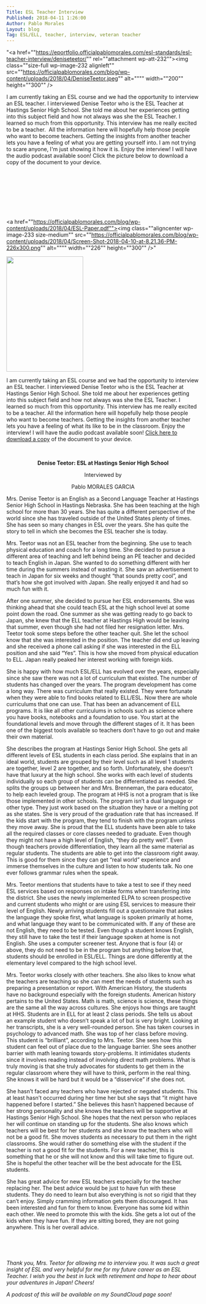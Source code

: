 ```yaml
---
Title: ESL Teacher Interview
Published: 2018-04-11 1:26:00
Author: Pablo Morales
Layout: blog
Tag: ESL/ELL, teacher, interview, veteran teacher
---
```

"<a href=""https://eportfolio.officialpablomorales.com/esl-standards/esl-teacher-interview/deniseteetor/"" rel=""attachment wp-att-232""><img class=""size-full wp-image-232 alignleft"" src=""https://officialpablomorales.com/blog/wp-content/uploads/2018/04/DeniseTeetor.jpeg"" alt="""" width=""200"" height=""300"" /></a>

I am currently taking an ESL course and we had the opportunity to interview an ESL teacher. I interviewed Denise Teetor who is the ESL Teacher at Hastings Senior High School. She told me about her experiences getting into this subject field and how not always was she the ESL Teacher. I learned so much from this opportunity. This interview has me really excited to be a teacher.  All the information here will hopefully help those people who want to become teachers. Getting the insights from another teacher lets you have a feeling of what you are getting yourself into. I am not trying to scare anyone, I'm just showing it how it is. Enjoy the interview! I will have the audio podcast available soon! Click the picture below to download a copy of the document to your device.

&nbsp;

&nbsp;

&nbsp;

&nbsp;

<a href=""https://officialpablomorales.com/blog/wp-content/uploads/2018/04/ESL-Paper.pdf""><img class=""aligncenter wp-image-233 size-medium"" src=""https://officialpablomorales.com/blog/wp-content/uploads/2018/04/Screen-Shot-2018-04-10-at-8.21.36-PM-226x300.png"" alt="""" width=""226"" height=""300"" /></a>"

<a href="https://eportfolio.officialpablomorales.com/esl-standards/esl-teacher-interview/deniseteetor/" rel="attachment wp-att-232"><img class="size-full wp-image-232 alignleft" src="https://officialpablomorales.com/blog/wp-content/uploads/2018/04/DeniseTeetor.jpeg" alt="" width="200" height="300" /></a>

I am currently taking an ESL course and we had the opportunity to interview an ESL teacher. I interviewed Denise Teetor who is the ESL Teacher at Hastings Senior High School. She told me about her experiences getting into this subject field and how not always was she the ESL Teacher. I learned so much from this opportunity. This interview has me really excited to be a teacher.  All the information here will hopefully help those people who want to become teachers. Getting the insights from another teacher lets you have a feeling of what its like to be in the classroom. Enjoy the interview! I will have the audio podcast available soon! <a href="https://officialpablomorales.com/blog/wp-content/uploads/2018/04/ESL-Paper.docx">Click here to  download a copy</a> of the document to your device.

&nbsp;
<p style="text-align: center;"><strong>Denise Teetor: ESL at Hastings Senior High School</strong></p>
<p style="text-align: center;">Interviewed by</p>
<p style="text-align: center;">Pablo MORALES GARCIA</p>
Mrs. Denise Teetor is an English as a Second Language Teacher at Hastings Senior High School in Hastings Nebraska. She has been teaching at the high school for more than 30 years.  She has quite a different perspective of the world since she has traveled outside of the United States plenty of times. She has seen so many changes in ESL over the years. She has quite the story to tell in which she becomes the ESL teacher she is today.

Mrs. Teetor was not an ESL teacher from the beginning. She use to teach physical education and coach for a long time. She decided to pursue a different area of teaching and left behind being an PE teacher and decided to teach English in Japan. She wanted to do something different with her time during the summers instead of wasting it. She saw an advertisement to teach in Japan for six weeks and thought “that sounds pretty cool”, and that’s how she got involved with Japan. She really enjoyed it and had so much fun with it.

After one summer, she decided to pursue her ESL endorsements. She was thinking ahead that she could teach ESL at the high school level at some point down the road. One summer as she was getting ready to go back to Japan, she knew that the ELL teacher at Hastings High would be leaving that summer, even though she had not filed her resignation letter. Mrs. Teetor took some steps before the other teacher quit. She let the school know that she was interested in the position. The teacher did end up leaving and she received a phone call asking if she was interested in the ELL position and she said “Yes”. This is how she moved from physical education to ELL. Japan really peaked her interest working with foreign kids.

She is happy with how much ESL/ELL has evolved over the years, especially since she saw there was not a lot of curriculum that existed. The number of students has changed over the years. The program development has come a long way. There was curriculum that really existed. They were fortunate when they were able to find books related to ELL/ESL. Now there are whole curriculums that one can use. That has been an advancement of ELL programs. It is like all other curriculums in schools such as science where you have books, notebooks and a foundation to use. You start at the foundational levels and move through the different stages of it. It has been one of the biggest tools available so teachers don’t have to go out and make their own material.

She describes the program at Hastings Senior High School. She gets all different levels of ESL students in each class period. She explains that in an ideal world, students are grouped by their level such as all level 1 students are together, level 2 are together, and so forth. Unfortunately, she doesn’t have that luxury at the high school. She works with each level of students individually so each group of students can be differentiated as needed. She splits the groups up between her and Mrs. Brenneman, the para educator, to help each leveled group. The program at HHS is not a program that is like those implemented in other schools. The program isn’t a dual language or other type. They just work based on the situation they have or a melting pot as she states. She is very proud of the graduation rate that has increased. If the kids start with the program, they tend to finish with the program unless they move away.  She is proud that the ELL students have been able to take all the required classes or core classes needed to graduate. Even though they might not have a high level of English, “they do pretty well”. Even though teachers provide differentiation, they learn all the same material as regular students. The students are able to get into the classroom right away. This is good for them since they can get “real world” experience and immerse themselves in the culture and listen to how students talk. No one ever follows grammar rules when the speak.

Mrs. Teetor mentions that students have to take a test to see if they need ESL services based on responses on intake forms when transferring into the district. She uses the newly implemented ELPA to screen prospective and current students who might or are using ESL services to measure their level of English. Newly arriving  students fill out a questionnaire that askes the language they spoke first,  what language is spoken primarily at home, and what language they want to be communicated with. If any of these are not English, they need to be tested. Even though a student knows English, they still have to take the test if their language spoken at home is not English. She uses a computer screener test. Anyone that is four (4) or above, they do not need to be in the program but anything below that, students should be enrolled in ESL/ELL. Things are done differently at the elementary level compared to the high school level.

Mrs. Teetor works closely with other teachers. She also likes to know what the teachers are teaching so she can meet the needs of students such as preparing a presentation or report. With American History, the students have no background especially with the foreign students. American history pertains to the United States. Math is math, science is science, these things are the same all the way across cultures. She enjoys how things are taught at HHS. Students are in ELL for at least 2 class periods. She tells us about an example student who doesn’t speak a lot of but is very bright. Looking at her transcripts, she is a very well-rounded person. She has taken courses in psychology to advanced math. She was top of her class before moving. This student is “brilliant”, according to Mrs. Teetor. She sees how this student can feel out of place due to the language barrier. She sees another barrier with math leaning towards story-problems. It intimidates students since it involves reading instead of involving direct math problems. What is truly moving is that she truly advocates for students to get them in the regular classroom where they will have to think, perform in the real thing. She knows it will be hard but it would be a “disservice” if she does not.

She hasn’t faced any teachers who have rejected or negated students. This at least hasn’t occurred during her time her but she says that “it might have happened before I started.” She believes this hasn’t happened because of her strong personality and she knows the teachers will be supportive at Hastings Senior High School. She hopes that the next person who replaces her will continue on standing up for the students. She also knows which teachers will be best for her students and she know the teachers who will not be a good fit. She moves students as necessary to put them in the right classrooms. She would rather do something else with the student if the teacher is not a good fit for the students. For a new teacher, this is something that he or she will not know and this will take time to figure out. She is hopeful the other teacher will be the best advocate for the ESL students.

She has great advice for new ESL teachers especially for the teacher replacing her. The best advice would be just to have fun with these students. They do need to learn but also everything is not so rigid that they can’t enjoy. Simply cramming information gets them discouraged. It has been interested and fun for them to know. Everyone has some kid within each other. We need to promote this with the kids. She gets a lot out of the kids when they have fun. If they are sitting bored, they are not going anywhere.  This is her overall advice.

&nbsp;

&nbsp;

<em>Thank you, Mrs. Teetor for allowing me to interview you. It was such a great insight of ESL and very helpful for me for my future career as an ESL Teacher. I wish you the best in luck with retirement and hope to hear about your adventures in Japan! Cheers! </em>

<em> </em>

<em>A podcast of this will be available on my SoundCloud page soon!</em>

